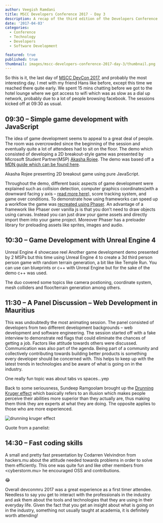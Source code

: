 ```yaml
---
author: Veegish Ramdani
title: MSCC Developers Conference 2017 - Day 3
description: A recap of the third edition of the Developers Conference Mauritius - Day 3
date: '2017-04-03'
categories:
  - Conference
  - Technology
  - Developers
  - Software Development

featured: true
published: true
thumbnail: images/mscc-developers-conference-2017-day-3/thumbnail.png
---
```


<script>
    
    import Quote from './quote.svelte';
    import ImageCaption from './image-caption.svelte';
    import { YouTube } from 'sveltekit-embed'
</script>

So this is it, the last day of [MSCC DevCon 2017](https://archive.veegish.com/mscc-developers-conference-2017-day-1/), and probably the most interesting day. I met with my friend Hans like before, except this time we reached there quite early. We spent 15 mins chatting before we got to the hotel lounge where we got access to wifi which was as slow as a dial up network, probably due to a lot of people browsing facebook. The sessions kicked off at 09:30 as usual.

## 09:30 – Simple game development with JavaScript

The idea of game development seems to appeal to a great deal of people. The room was overcrowded since the beginning of the session and eventually quite a lot of attendees had to sit on the floor. The demo which consisted of developing a 2D breakout-style game was presented by Microsoft Student Partner(MSP) [Akasha Rojee](https://twitter.com/AkashaLilith1). The demo was based off a [MDN guide which can be found here](https://developer.mozilla.org/en-US/docs/Games/Tutorials/2D_Breakout_game_pure_JavaScript).

Akasha Rojee presenting 2D breakout game using pure JavaScript.

Throughout the demo, different basic aspects of game development were explained such as collision detection, computer graphics coordinates(with a downward facing y axis – [read more here](https://gamedev.stackexchange.com/questions/83570/why-is-the-origin-in-computer-graphics-coordinates-at-the-top-left)), score tracking system, and game over conditions. To demonstrate how using frameworks can speed up a workflow the game was [recreated using Phaser](https://developer.mozilla.org/en-US/docs/Games/Tutorials/2D_breakout_game_Phaser). An advantage of a framework like Phaser over vanilla js is that you don’t need to draw objects using canvas. Instead you can just draw your game assets and directly import them into your game project. Moreover Phaser has a preloader library for preloading assets like sprites, images and audio.

## 10:30 – Game Development with Unreal Engine 4

<YouTube youTubeId="XTgueDFaN6Y" />

Unreal Engine 4 showcase reel
Another game development demo presented by 2 MSPs but this time using Unreal Engine 4 to create a 3d third person person game with random terrain generation, a bit like like Temple Run. You can use can blueprints or c++ with Unreal Engine but for the sake of the demo c++ was used.

The duo covered some topics like camera postioning, coordinate system, mesh colliders and floor/terrain generation among others.

## 11:30 – A Panel Discussion – Web Development in Mauritius

This was undoubtedly the most animating session. The panel consisted of developers from two different development backgrounds – web development and software engineering. The session started off with a fake interview to demonstrate red flags that could eliminate the chances of getting a job. Factors like attitude towards others were discussed. Communication was also part of the agenda. Being part of a community and collectively contributing towards building better products is something every developer should be concerned with. This helps to keep up with the latest trends in technologies and be aware of what is going on in the industry.

One really fun topic was about tabs vs spaces…yep

<YouTube youTubeId="SsoOG6ZeyUI" />

Back to some seriousness, Sundeep Ramgoolam brought up the [Drunning Kruger effect](https://en.wikipedia.org/wiki/Dunning%E2%80%93Kruger_effect) which basically refers to an illusion which makes people perceive their abilities more superior than they actually are, thus making them think they are experts at what they are doing. The opposite applies to those who are more experienced.

<ImageCaption caption="Photo credits: https://twitter.com/ianbremmer">
  <img class="inline-basic-image" src="http://financialcryptography.com/images/the-path-all-knowledge.jpg" alt="drunning kruger effect" />
</ImageCaption>

Quote from a panelist:
<Quote author="Panelist" quote="Be stupid so you can learn." />

## 14:30 – Fast coding skills

A small and pretty fast presentation by Codarren Velvindron from hackers.mu about the attitude needed towards problems in order to solve them efficiently. This one was quite fun and like other members from <cyberstorm.mu> he encouraged OSS and contributions.

<Quote author="Codarren Velvindron" quote="Can’t understand a line of code? Delete it and see what happens next." />

😂

Overall devconmru 2017 was a great experience as a first timer attendee. Needless to say you get to interact with the professionals in the industry and ask them about the tools and technologies that they are using in their everyday life. Given the fact that you get an insight about what is going on in the industry, something not usually taught at academia, it is definitely worth attending!
